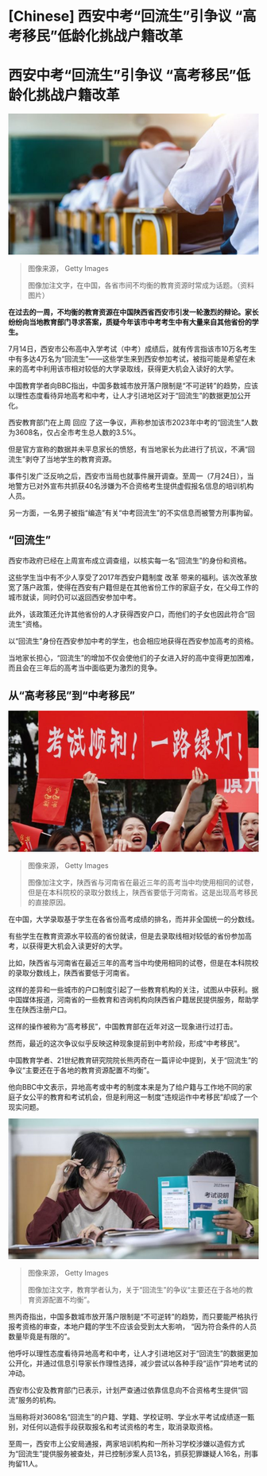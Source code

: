 # [Chinese] 西安中考“回流生”引争议 “高考移民”低龄化挑战户籍改革

#  西安中考“回流生”引争议 “高考移民”低龄化挑战户籍改革


![中国中学生](_130501253_gettyimages-1422516934.jpg)

> 图像来源，  Getty Images
>
> 图像加注文字，在中国，各省市间不均衡的教育资源时常成为话题。（资料图片）

**在过去的一周，不均衡的教育资源在中国陕西省西安市引发一轮激烈的辩论。家长纷纷向当地教育部门寻求答案，质疑今年该市中考考生中有大量来自其他省份的学生。**

7月14日，西安市公布高中入学考试（中考）成绩后，就有传言指该市10万名考生中有多达4万名为“回流生”——这些学生来到西安参加考试，被指可能是希望在未来的高考中利用该市相对较低的大学录取线，获得更大机会入读好的大学。

中国教育学者向BBC指出，中国多数城市放开落户限制是“不可逆转”的趋势，应该以理性态度看待异地高考和中考，让人才引进地区对于“回流生”的数据更加公开化。

西安教育部门在上周 回应  了这一争议，声称参加该市2023年中考的“回流生”人数为3608名，仅占全市考生总人数的3.5%。

但是官方宣称的数据并未平息家长的愤怒，有当地家长为此进行了抗议，不满“回流生”剥夺了当地学生的教育资源。

事件引发广泛反响之后，西安市当局也就事件展开调查。至周一（7月24日），当地警方已对外宣布共抓获40名涉嫌为不合资格考生提供虚假报名信息的培训机构人员。

另一方面，一名男子被指“编造”有关“中考回流生”的不实信息而被警方刑事拘留。

##  “回流生”

西安市政府已经在上周宣布成立调查组，以核实每一名“回流生”的身份和资格。

这些学生当中有不少人享受了2017年西安户籍制度 改革  带来的福利。该次改革放宽了落户政策，使得在西安有户籍但是在其他省份工作的家庭子女，在父母工作的城市就读，同时仍可以返回西安参加中考。

此外，该政策还允许其他省份的人才获得西安户口，而他们的子女也因此符合“回流生”资格。

以“回流生”身份在西安参加中考的学生，也会相应地获得在西安参加高考的资格。

当地家长担心，“回流生”的增加不仅会使他们的子女进入好的高中变得更加困难，而且会在三年后的高考当中面临更为激烈的竞争。

##  从“高考移民”到“中考移民”

![An examinee's mother holds a sign to wish her child good luck for the 2023 National College Entrance Exam \(akaGaokao\) outside an exam venue on June 7, 2023 in Nanning, Guangxi Z](_130502241_gettyimages-1496551705.jpg)

> 图像来源，  Getty Images
>
> 图像加注文字，陕西省与河南省在最近三年的高考当中均使用相同的试卷，但是在本科院校的录取分数线上，陕西省要低于河南省。这是出现高考移民的直接原因。

在中国，大学录取基于学生在各省份高考成绩的排名，而并非全国统一的分数线。

有些学生在教育资源水平较高的省份就读，但是去录取线相对较低的省份参加高考，以获得更大机会入读更好的大学。

比如，陕西省与河南省在最近三年的高考当中均使用相同的试卷，但是在本科院校的录取分数线上，陕西省要低于河南省。

这样的差异和一些城市的户口制度引起了一些教育机构的关注，试图从中获利。据中国媒体报道，河南省的一些教育和咨询机构向陕西省户籍居民提供服务，帮助学生在陕西注册户口。

这样的操作被称为“高考移民”，中国教育部在近年对这一现象进行过打击。

然而，最近的这次争议似乎反映这种现象提前到中考阶段，形成“中考移民”。

中国教育学者、21世纪教育研究院院长熊丙奇在一篇评论中提到，关于“回流生”的争议“主要还在于各地的教育资源配置不均衡”。

他向BBC中文表示，异地高考或中考的制度本来是为了给户籍与工作地不同的家庭子女公平的教育和考试机会，但是利用这一制度“违规运作中考移民”却成了一个现实问题。

![Senior three students study in the classroom to prepare for the upcoming 2023 National College Entrance Exam \(akaGaokao\) on June 5, 2023 in Jiaozuo, Henan Province of China](_130502340_gettyimages-1496238957.jpg)

> 图像来源，  Getty Images
>
> 图像加注文字，教育学者认为，关于“回流生”的争议“主要还在于各地的教育资源配置不均衡”。

熊丙奇指出，中国多数城市放开落户限制是“不可逆转”的趋势，而只要能严格执行报考资格的审查，本地户籍的学生不应该会受到太大影响， “因为符合条件的人员数量毕竟是有限的”。

他呼吁以理性态度看待异地高考和中考，让人才引进地区对于“回流生”的数据更加公开化，并通过信息引导家长作理性选择，减少尝试以各种手段“运作”异地考试的冲动。

西安市公安及教育部门已表示，计划严查通过依靠信息向不合资格考生提供“回流”服务的机构。

当局称将对3608名“回流生”的户籍、学籍、学校证明、学业水平考试成绩逐一甄别，对任何以造假手段获取报名和考试资格的考生，取消录取资格。

至周一，西安市上公安局通报，两家培训机构和一所补习学校涉嫌以造假方式为“回流生”提供服务被查处，并已控制涉案人员13名，抓获犯罪嫌疑人16名，刑事拘留11人。


